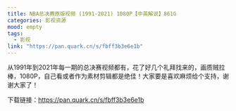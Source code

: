```yaml
---
title: NBA总决赛原版视频 (1991-2021) 1080P【中英解说】861G
categories: 影视资源
mood: empty
tags:
  - 影视
link: "https://pan.quark.cn/s/fbff3b3e6e1b"
---
```


从1991年到2021年每一期的总决赛视频都有，花了好几个礼拜找来的，画质贼拉棒，1080P，自己看或者作为素材剪辑都是绝佳！大家要是喜欢麻烦给个支持，谢谢大家了！

下载链接：https://pan.quark.cn/s/fbff3b3e6e1b





